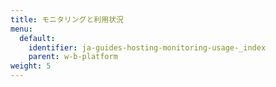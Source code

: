 ```yaml
---
title: モニタリングと利用状況
menu:
  default:
    identifier: ja-guides-hosting-monitoring-usage-_index
    parent: w-b-platform
weight: 5
---
```


